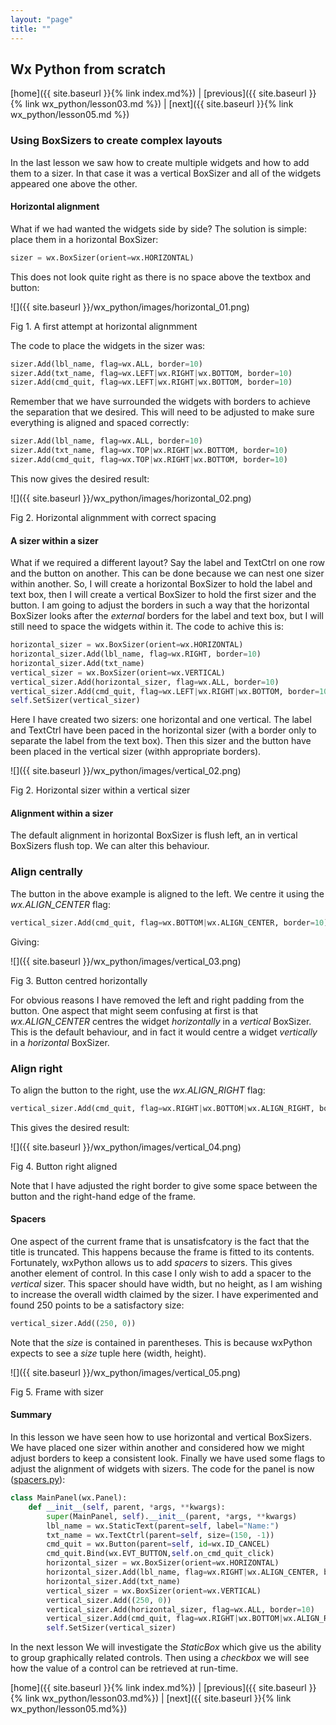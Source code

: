 ```yaml
---
layout: "page"
title: ""
---
```

## Wx Python from scratch

[home]({{ site.baseurl }}{% link index.md%}) \|  [previous]({{ site.baseurl }}{% link wx_python/lesson03.md %}) \|  [next]({{ site.baseurl }}{% link wx_python/lesson05.md %})

### Using BoxSizers to create complex layouts

In the last lesson we saw how to create multiple widgets and how to add
them to a sizer. In that case it was a vertical BoxSizer and all of the
widgets appeared one above the other.

#### Horizontal alignment

What if we had wanted the widgets side by side? The solution is simple:
place them in a horizontal BoxSizer:

``` python
sizer = wx.BoxSizer(orient=wx.HORIZONTAL)
```

This does not look quite right as there is no space above the textbox
and button:

![]({{ site.baseurl }}/wx_python/images/horizontal_01.png)

Fig 1. A first attempt at horizontal alignmment

The code to place the widgets in the sizer was:

``` python
sizer.Add(lbl_name, flag=wx.ALL, border=10)
sizer.Add(txt_name, flag=wx.LEFT|wx.RIGHT|wx.BOTTOM, border=10)
sizer.Add(cmd_quit, flag=wx.LEFT|wx.RIGHT|wx.BOTTOM, border=10)
```

Remember that we have surrounded the widgets with borders to achieve the
separation that we desired. This will need to be adjusted to make sure
everything is aligned and spaced correctly:

``` python
sizer.Add(lbl_name, flag=wx.ALL, border=10)
sizer.Add(txt_name, flag=wx.TOP|wx.RIGHT|wx.BOTTOM, border=10)
sizer.Add(cmd_quit, flag=wx.TOP|wx.RIGHT|wx.BOTTOM, border=10)
```

This now gives the desired result:

![]({{ site.baseurl }}/wx_python/images/horizontal_02.png)

Fig 2. Horizontal alignmment with correct spacing

#### A sizer within a sizer

What if we required a different layout? Say the label and TextCtrl on
one row and the button on another. This can be done because we can nest
one sizer within another. So, I will create a horizontal BoxSizer to
hold the label and text box, then I will create a vertical BoxSizer to
hold the first sizer and the button. I am going to adjust the borders in
such a way that the horizontal BoxSizer looks after the *external*
borders for the label and text box, but I will still need to space the
widgets within it. The code to achive this is:

``` python
horizontal_sizer = wx.BoxSizer(orient=wx.HORIZONTAL)
horizontal_sizer.Add(lbl_name, flag=wx.RIGHT, border=10)
horizontal_sizer.Add(txt_name)
vertical_sizer = wx.BoxSizer(orient=wx.VERTICAL)
vertical_sizer.Add(horizontal_sizer, flag=wx.ALL, border=10)
vertical_sizer.Add(cmd_quit, flag=wx.LEFT|wx.RIGHT|wx.BOTTOM, border=10)
self.SetSizer(vertical_sizer)
```

Here I have created two sizers: one horizontal and one vertical. The
label and TextCtrl have been paced in the horizontal sizer (with a
border only to separate the label from the text box). Then this sizer
and the button have been placed in the vertical sizer (withh appropriate
borders).

![]({{ site.baseurl }}/wx_python/images/vertical_02.png)

Fig 2. Horizontal sizer within a vertical sizer

#### Alignment within a sizer

The default alignment in horizontal BoxSizer is flush left, an in
vertical BoxSizers flush top. We can alter this behaviour.

### Align centrally

The button in the above example is aligned to the left. We centre it
using the *wx.ALIGN\_CENTER* flag:

``` python
vertical_sizer.Add(cmd_quit, flag=wx.BOTTOM|wx.ALIGN_CENTER, border=10)
```

Giving:

![]({{ site.baseurl }}/wx_python/images/vertical_03.png)

Fig 3. Button centred horizontally

For obvious reasons I have removed the left and right padding from the
button. One aspect that might seem confusing at first is that
*wx.ALIGN\_CENTER* centres the widget *horizontally* in a *vertical*
BoxSizer. This is the default behaviour, and in fact it would centre a
widget *vertically* in a *horizontal* BoxSizer.

### Align right

To align the button to the right, use the *wx.ALIGN\_RIGHT* flag:

``` python
vertical_sizer.Add(cmd_quit, flag=wx.RIGHT|wx.BOTTOM|wx.ALIGN_RIGHT, border=10)
```

This gives the desired result:

![]({{ site.baseurl }}/wx_python/images/vertical_04.png)

Fig 4. Button right aligned

Note that I have adjusted the right border to give some space between
the button and the right-hand edge of the frame.

#### Spacers

One aspect of the current frame that is unsatisfcatory is the fact that
the title is truncated. This happens because the frame is fitted to its
contents. Fortunately, wxPython allows us to add *spacers* to sizers.
This gives another element of control. In this case I only wish to add a
spacer to the *vertical* sizer. This spacer should have width, but no
height, as I am wishing to increase the overall width claimed by the
sizer. I have experimented and found 250 points to be a satisfactory
size:

``` python
vertical_sizer.Add((250, 0))
```

Note that the *size* is contained in parentheses. This is because
wxPython expects to see a *size* tuple here (width, height).

![]({{ site.baseurl }}/wx_python/images/vertical_05.png)

Fig 5. Frame with sizer

#### Summary

In this lesson we have seen how to use horizontal and vertical BoxSizers.
We have placed one sizer within another and considered how we might
adjust borders to keep a consistent look. Finally we have used some
flags to adjust the alignment of widgets with sizers. The code for the
panel is now ([spacers.py](snippets/spacers.py)):

``` python
class MainPanel(wx.Panel):
    def __init__(self, parent, *args, **kwargs):
        super(MainPanel, self).__init__(parent, *args, **kwargs)
        lbl_name = wx.StaticText(parent=self, label="Name:")
        txt_name = wx.TextCtrl(parent=self, size=(150, -1))
        cmd_quit = wx.Button(parent=self, id=wx.ID_CANCEL)
        cmd_quit.Bind(wx.EVT_BUTTON,self.on_cmd_quit_click)
        horizontal_sizer = wx.BoxSizer(orient=wx.HORIZONTAL)
        horizontal_sizer.Add(lbl_name, flag=wx.RIGHT|wx.ALIGN_CENTER, border=10)
        horizontal_sizer.Add(txt_name)
        vertical_sizer = wx.BoxSizer(orient=wx.VERTICAL)
        vertical_sizer.Add((250, 0))
        vertical_sizer.Add(horizontal_sizer, flag=wx.ALL, border=10)
        vertical_sizer.Add(cmd_quit, flag=wx.RIGHT|wx.BOTTOM|wx.ALIGN_RIGHT, border=10)
        self.SetSizer(vertical_sizer)
```

In the next lesson We will investigate the *StaticBox* which give us the
ability to group graphically related controls. Then using a *checkbox*
we will see how the value of a control can be retrieved at run-time.

[home]({{ site.baseurl }}{% link index.md%}) \|  [previous]({{ site.baseurl }}{% link wx_python/lesson03.md%}) \|  [next]({{ site.baseurl }}{% link wx_python/lesson05.md%})
